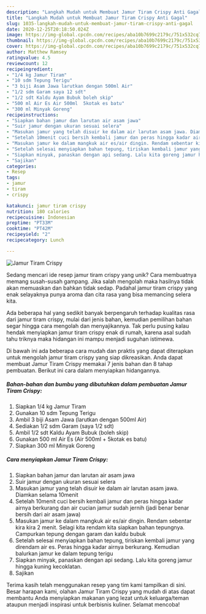 ```yaml
---
description: "Langkah Mudah untuk Membuat Jamur Tiram Crispy Anti Gagal"
title: "Langkah Mudah untuk Membuat Jamur Tiram Crispy Anti Gagal"
slug: 1035-langkah-mudah-untuk-membuat-jamur-tiram-crispy-anti-gagal
date: 2020-12-25T20:18:50.024Z
image: https://img-global.cpcdn.com/recipes/aba10b7699c2179c/751x532cq70/jamur-tiram-crispy-foto-resep-utama.jpg
thumbnail: https://img-global.cpcdn.com/recipes/aba10b7699c2179c/751x532cq70/jamur-tiram-crispy-foto-resep-utama.jpg
cover: https://img-global.cpcdn.com/recipes/aba10b7699c2179c/751x532cq70/jamur-tiram-crispy-foto-resep-utama.jpg
author: Matthew Ramsey
ratingvalue: 4.5
reviewcount: 12
recipeingredient:
- "1/4 kg Jamur Tiram"
- "10 sdm Tepung Terigu"
- "3 biji Asam Jawa larutkan dengan 500ml Air"
- "1/2 sdm Garam saya 12 sdt"
- "1/2 sdt Kaldu Ayam Bubuk boleh skip"
- "500 ml Air Es Air 500ml  5kotak es batu"
- "300 ml Minyak Goreng"
recipeinstructions:
- "Siapkan bahan jamur dan larutan air asam jawa"
- "Suir jamur dengan ukuran sesuai selera"
- "Masukan jamur yang telah disuir ke dalam air larutan asam jawa. Diamkan selama 10menit"
- "Setelah 10menit cuci bersih kembali jamur dan peras hingga kadar airnya berkurang dan air cucian jamur sudah jernih (jadi benar benar bersih dari air asam jawa)"
- "Masukan jamur ke dalam mangkuk air es/air dingin. Rendam sebentar kira kira 2 menit. Selagi kita rendam kita siapkan bahan tepungnya. Campurkan tepung dengan garam dan kaldu bubuk"
- "Setelah selesai menyiapkan bahan tepung, tiriskan kembali jamur yang direndam air es. Peras hingga kadar airnya berkurang. Kemudian balurkan jamur ke dalam tepung terigu"
- "Siapkan minyak, panaskan dengan api sedang. Lalu kita goreng jamur hingga kuning kecoklatan."
- "Sajikan"
categories:
- Resep
tags:
- jamur
- tiram
- crispy

katakunci: jamur tiram crispy 
nutrition: 180 calories
recipecuisine: Indonesian
preptime: "PT33M"
cooktime: "PT42M"
recipeyield: "2"
recipecategory: Lunch

---
```



![Jamur Tiram Crispy](https://img-global.cpcdn.com/recipes/aba10b7699c2179c/751x532cq70/jamur-tiram-crispy-foto-resep-utama.jpg)

Sedang mencari ide resep jamur tiram crispy yang unik? Cara membuatnya memang susah-susah gampang. Jika salah mengolah maka hasilnya tidak akan memuaskan dan bahkan tidak sedap. Padahal jamur tiram crispy yang enak selayaknya punya aroma dan cita rasa yang bisa memancing selera kita.



Ada beberapa hal yang sedikit banyak berpengaruh terhadap kualitas rasa dari jamur tiram crispy, mulai dari jenis bahan, kemudian pemilihan bahan segar hingga cara mengolah dan menyajikannya. Tak perlu pusing kalau hendak menyiapkan jamur tiram crispy enak di rumah, karena asal sudah tahu triknya maka hidangan ini mampu menjadi suguhan istimewa.


Di bawah ini ada beberapa cara mudah dan praktis yang dapat diterapkan untuk mengolah jamur tiram crispy yang siap dikreasikan. Anda dapat membuat Jamur Tiram Crispy memakai 7 jenis bahan dan 8 tahap pembuatan. Berikut ini cara dalam menyiapkan hidangannya.

<!--inarticleads1-->

##### Bahan-bahan dan bumbu yang dibutuhkan dalam pembuatan Jamur Tiram Crispy:

1. Siapkan 1/4 kg Jamur Tiram
1. Gunakan 10 sdm Tepung Terigu
1. Ambil 3 biji Asam Jawa (larutkan dengan 500ml Air)
1. Sediakan 1/2 sdm Garam (saya 1/2 sdt)
1. Ambil 1/2 sdt Kaldu Ayam Bubuk (boleh skip)
1. Gunakan 500 ml Air Es (Air 500ml + 5kotak es batu)
1. Siapkan 300 ml Minyak Goreng




<!--inarticleads2-->

##### Cara menyiapkan Jamur Tiram Crispy:

1. Siapkan bahan jamur dan larutan air asam jawa
1. Suir jamur dengan ukuran sesuai selera
1. Masukan jamur yang telah disuir ke dalam air larutan asam jawa. Diamkan selama 10menit
1. Setelah 10menit cuci bersih kembali jamur dan peras hingga kadar airnya berkurang dan air cucian jamur sudah jernih (jadi benar benar bersih dari air asam jawa)
1. Masukan jamur ke dalam mangkuk air es/air dingin. Rendam sebentar kira kira 2 menit. Selagi kita rendam kita siapkan bahan tepungnya. Campurkan tepung dengan garam dan kaldu bubuk
1. Setelah selesai menyiapkan bahan tepung, tiriskan kembali jamur yang direndam air es. Peras hingga kadar airnya berkurang. Kemudian balurkan jamur ke dalam tepung terigu
1. Siapkan minyak, panaskan dengan api sedang. Lalu kita goreng jamur hingga kuning kecoklatan.
1. Sajikan




Terima kasih telah menggunakan resep yang tim kami tampilkan di sini. Besar harapan kami, olahan Jamur Tiram Crispy yang mudah di atas dapat membantu Anda menyiapkan makanan yang lezat untuk keluarga/teman ataupun menjadi inspirasi untuk berbisnis kuliner. Selamat mencoba!
